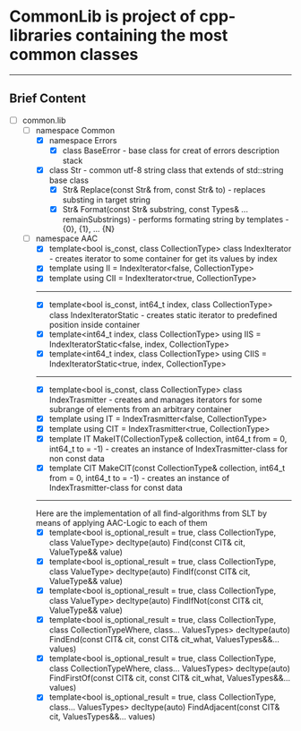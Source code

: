 # CommonLib is project of cpp-libraries containing the most common classes
***  
## Brief Content  
* [ ] common.lib  
    * [ ] namespace Common  
        * [x] namespace Errors  
            * [x] class BaseError - base class for creat of errors description stack  
        * [x] class Str - common utf-8 string class that extends of std::string base class  
            * [x] Str& Replace(const Str& from, const Str& to) - replaces substing in target string  
            * [x] Str& Format(const Str& substring, const Types& ... remainSubstrings) - performs formating string by templates - {0}, {1}, ... {N}  
    * [ ] namespace AAC  
        * [x] template<bool is_const, class CollectionType> class IndexIterator - creates iterator to some container for get its values by index  
        * [x] template<class CollectionType> using II = IndexIterator<false, CollectionType>  
        * [x] template<class CollectionType> using CII = IndexIterator<true, CollectionType>  
        ***
        * [x] template<bool is_const, int64_t index, class CollectionType> class IndexIteratorStatic - creates static iterator to predefined position inside container  
        * [x] template<int64_t index, class CollectionType> using IIS = IndexIteratorStatic<false, index, CollectionType>  
        * [x] template<int64_t index, class CollectionType> using CIIS = IndexIteratorStatic<true, index, CollectionType>  
        ***
        * [x] template<bool is_const, class CollectionType> class IndexTrasmitter - creates and manages iterators for some subrange of elements from an arbitrary container  
        * [x] template<class CollectionType> using IT = IndexTrasmitter<false, CollectionType>  
        * [x] template<class CollectionType> using CIT = IndexTrasmitter<true, CollectionType>  
        * [x] template<class CollectionType> IT<CollectionType> MakeIT(CollectionType& collection, int64_t from = 0, int64_t to = -1) - creates an instance of IndexTrasmitter-class for non const data  
        * [x] template<class CollectionType> CIT<CollectionType> MakeCIT(const CollectionType& collection, int64_t from = 0, int64_t to = -1) - creates an instance of IndexTrasmitter-class for const data  
        ***
        Here are the implementation of all find-algorithms from SLT by means of applying AAC-Logic to each of them
        * [x] template<bool is_optional_result = true, class CollectionType, class ValueType> decltype(auto) Find(const CIT<CollectionType>& cit, ValueType&& value)
        * [x] template<bool is_optional_result = true, class CollectionType, class ValueType> decltype(auto) FindIf(const CIT<CollectionType>& cit, ValueType&& value)
        * [x] template<bool is_optional_result = true, class CollectionType, class ValueType> decltype(auto) FindIfNot(const CIT<CollectionType>& cit, ValueType&& value)
        * [x] template<bool is_optional_result = true, class CollectionType, class CollectionTypeWhere, class... ValuesTypes> decltype(auto) FindEnd(const CIT<CollectionType>& cit, const CIT<CollectionTypeWhere>& cit_what, ValuesTypes&&... values)
        * [x] template<bool is_optional_result = true, class CollectionType, class CollectionTypeWhere, class... ValuesTypes> decltype(auto) FindFirstOf(const CIT<CollectionType>& cit, const CIT<CollectionTypeWhere>& cit_what, ValuesTypes&&... values)
        * [x] template<bool is_optional_result = true, class CollectionType, class... ValuesTypes> decltype(auto) FindAdjacent(const CIT<CollectionType>& cit, ValuesTypes&&... values)
